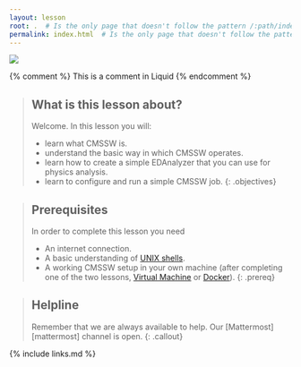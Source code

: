 ```yaml
---
layout: lesson
root: .  # Is the only page that doesn't follow the pattern /:path/index.html
permalink: index.html  # Is the only page that doesn't follow the pattern /:path/index.html
---
```

![](http://cms-sw.github.io/images/jets_v1.png)
<!-- this is an html comment -->

{% comment %} This is a comment in Liquid {% endcomment %}
> ## What is this lesson about?
>
> Welcome.  In this lesson you will:
> - learn what CMSSW is.
> - understand the basic way in which CMSSW operates.
> - learn how to create a simple EDAnalyzer that you can use for physics analysis.
> - learn to configure and run a simple CMSSW job.
{: .objectives}

> ## Prerequisites
> In order to complete this lesson you need
> - An internet connection.
> - A basic understanding of [UNIX shells](https://swcarpentry.github.io/shell-novice/).
> - A working CMSSW setup in your own machine (after completing one of the two lessons, [Virtual Machine](https://cms-opendata-workshop.github.io/workshop-lesson-virtualmachine/) or [Docker](https://cms-opendata-workshop.github.io/workshop-lesson-docker/)).
{: .prereq}

> ## Helpline
>
> Remember that we are always available to help.  Our [Mattermost][mattermost] channel is open.
{: .callout}

{% include links.md %}
